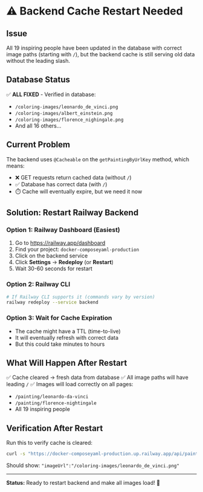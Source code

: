 # ⚠️ Backend Cache Restart Needed

## Issue
All 19 inspiring people have been updated in the database with correct image paths (starting with `/`), but the backend cache is still serving old data without the leading slash.

## Database Status  
✅ **ALL FIXED** - Verified in database:
- `/coloring-images/leonardo_de_vinci.png`
- `/coloring-images/albert_einstein.png`
- `/coloring-images/florence_nighingale.png`
- And all 16 others...

## Current Problem
The backend uses `@Cacheable` on the `getPaintingByUrlKey` method, which means:
- ❌ GET requests return cached data (without `/`)
- ✅ Database has correct data (with `/`)
- ⏱️ Cache will eventually expire, but we need it now

## Solution: Restart Railway Backend

### Option 1: Railway Dashboard (Easiest)
1. Go to https://railway.app/dashboard
2. Find your project: `docker-composeyaml-production`
3. Click on the backend service
4. Click **Settings** → **Redeploy** (or **Restart**)
5. Wait 30-60 seconds for restart

### Option 2: Railway CLI
```bash
# If Railway CLI supports it (commands vary by version)
railway redeploy --service backend
```

### Option 3: Wait for Cache Expiration
- The cache might have a TTL (time-to-live)
- It will eventually refresh with correct data
- But this could take minutes to hours

## What Will Happen After Restart
✅ Cache cleared → fresh data from database
✅ All image paths will have leading `/`
✅ Images will load correctly on all pages:
   - `/painting/leonardo-da-vinci` 
   - `/painting/florence-nightingale`
   - All 19 inspiring people

## Verification After Restart
Run this to verify cache is cleared:
```bash
curl -s "https://docker-composeyaml-production.up.railway.app/api/paintings/leonardo-da-vinci" | grep imageUrl
```

Should show: `"imageUrl":"/coloring-images/leonardo_de_vinci.png"`

---

**Status:** Ready to restart backend and make all images load! 🚀



